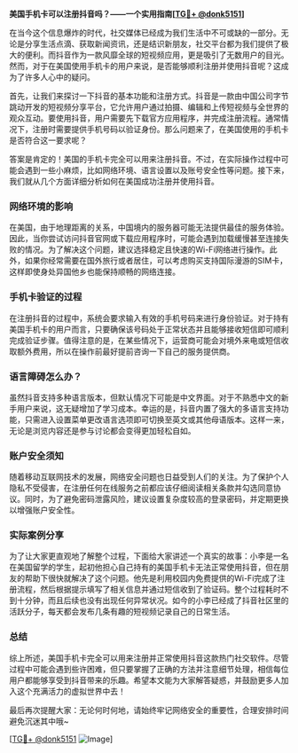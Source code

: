 **美国手机卡可以注册抖音吗？——一个实用指南[[TG💪+ @donk5151](https://t.me/s/donk5151)]**

在当今这个信息爆炸的时代，社交媒体已经成为我们生活中不可或缺的一部分。无论是分享生活点滴、获取新闻资讯，还是结识新朋友，社交平台都为我们提供了极大的便利。而抖音作为一款风靡全球的短视频应用，更是吸引了无数用户的目光。然而，对于在美国使用手机卡的用户来说，是否能够顺利注册并使用抖音呢？这成为了许多人心中的疑问。

首先，让我们来探讨一下抖音的基本功能和注册方式。抖音是一款由中国公司字节跳动开发的短视频分享平台，它允许用户通过拍摄、编辑和上传短视频与全世界的观众互动。要使用抖音，用户需要先下载官方应用程序，并完成注册流程。通常情况下，注册时需要提供手机号码以验证身份。那么问题来了，在美国使用的手机卡是否符合这一要求呢？

答案是肯定的！美国的手机卡完全可以用来注册抖音。不过，在实际操作过程中可能会遇到一些小麻烦，比如网络环境、语言设置以及账号安全性等问题。接下来，我们就从几个方面详细分析如何在美国成功注册并使用抖音。

### 网络环境的影响

在美国，由于地理距离的关系，中国境内的服务器可能无法提供最佳的服务体验。因此，当你尝试访问抖音官网或下载应用程序时，可能会遇到加载缓慢甚至连接失败的情况。为了解决这个问题，建议选择稳定且快速的Wi-Fi网络进行操作。此外，如果你经常需要在国外旅行或者居住，可以考虑购买支持国际漫游的SIM卡，这样即使身处异国他乡也能保持顺畅的网络连接。

### 手机卡验证的过程

在注册抖音的过程中，系统会要求输入有效的手机号码来进行身份验证。对于持有美国手机卡的用户而言，只要确保该号码处于正常状态并且能够接收短信即可顺利完成验证步骤。值得注意的是，在某些情况下，运营商可能会对境外来电或短信收取额外费用，所以在操作前最好提前咨询一下自己的服务提供商。

### 语言障碍怎么办？

虽然抖音支持多种语言版本，但默认情况下可能是中文界面。对于不熟悉中文的新手用户来说，这无疑增加了学习成本。幸运的是，抖音内置了强大的多语言支持功能，只需进入设置菜单更改语言选项即可切换至英文或其他母语版本。这样一来，无论是浏览内容还是参与讨论都会变得更加轻松自如。

### 账户安全须知

随着移动互联网技术的发展，网络安全问题也日益受到人们的关注。为了保护个人隐私不受侵害，在注册任何在线服务之前都应该仔细阅读相关条款并勾选同意协议。同时，为了避免密码泄露风险，建议设置复杂度较高的登录密码，并定期更换以增强账户安全性。

### 实际案例分享

为了让大家更直观地了解整个过程，下面给大家讲述一个真实的故事：小李是一名在美国留学的学生，起初他担心自己持有的美国手机卡无法正常使用抖音，但在朋友的帮助下很快就解决了这个问题。他先是利用校园内免费提供的Wi-Fi完成了注册流程，然后根据提示填写了相关信息并通过短信收到了验证码。整个过程耗时不到十分钟，而且后续也没有出现任何异常状况。如今的小李已经成了抖音社区里的活跃分子，每天都会发布几条有趣的短视频记录自己的日常生活。

### 总结

综上所述，美国手机卡完全可以用来注册并正常使用抖音这款热门社交软件。尽管过程中可能会遇到些许困难，但只要掌握了正确的方法并注意细节处理，相信每位用户都能够享受到抖音带来的乐趣。希望本文能为大家解答疑惑，并鼓励更多人加入这个充满活力的虚拟世界中去！

最后再次提醒大家：无论何时何地，请始终牢记网络安全的重要性，合理安排时间避免沉迷其中哦~ 

[[TG💪+ @donk5151](https://t.me/s/donk5151) ![Image](https://i.postimg.cc/rwNCRYN7/Snipaste-2025-04-30-17-27-05.png)]